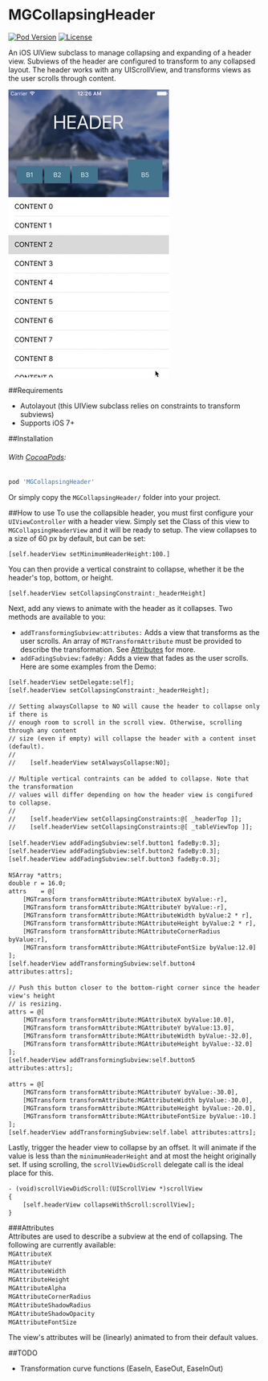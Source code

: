 # MGCollapsingHeader

[![Pod Version](https://img.shields.io/cocoapods/v/MGCollapsingHeader.svg?style=flat-square)](https://cocoapods.org/pods/MGCollapsingHeader)
[![License](https://img.shields.io/badge/license-MIT-red.svg?style=flat-square)](https://opensource.org/licenses/MIT)

An iOS UIView subclass to manage collapsing and expanding of a header view. Subviews of the header are configured to transform to any collapsed layout. The header works with any UIScrollView, and transforms views as the user scrolls through content.

![Demo Gif](Screenshots/mgch_demo.gif)

##Requirements
- Autolayout (this UIView subclass relies on constraints to transform subviews)
- Supports iOS 7+

##Installation
###### With [CocoaPods](https://cocoapods.org/):
```ruby
pod 'MGCollapsingHeader'
```

Or simply copy the `MGCollapsingHeader/` folder into your project.

##How to use
To use the collapsible header, you must first configure your `UIViewController` with a header view. Simply set the Class of this view to `MGCollapsingHeaderView` and it will be ready to setup. The view collapses to a size of 60 px by default, but can be set:
```objc
[self.headerView setMinimumHeaderHeight:100.]
```   
   
You can then provide a vertical constraint to collapse, whether it be the header's top, bottom, or height.  
```objc
[self.headerView setCollapsingConstraint:_headerHeight]
```   
   
Next, add any views to animate with the header as it collapses. Two methods are available to you:   
- `addTransformingSubview:attributes:` Adds a view that transforms as the user scrolls. An array of `MGTransformAttribute` must be provided to describe the transformation. See [Attributes](#attributes) for more.
- `addFadingSubview:fadeBy:` Adds a view that fades as the user scrolls.   
Here are some examples from the Demo:   
```objc
[self.headerView setDelegate:self];
[self.headerView setCollapsingConstraint:_headerHeight];

// Setting alwaysCollapse to NO will cause the header to collapse only if there is
// enough room to scroll in the scroll view. Otherwise, scrolling through any content
// size (even if empty) will collapse the header with a content inset (default).
//
//    [self.headerView setAlwaysCollapse:NO];

// Multiple vertical contraints can be added to collapse. Note that the transformation
// values will differ depending on how the header view is congifured to collapse.
//
//    [self.headerView setCollapsingConstraints:@[ _headerTop ]];
//    [self.headerView setCollapsingConstraints:@[ _tableViewTop ]];

[self.headerView addFadingSubview:self.button1 fadeBy:0.3];
[self.headerView addFadingSubview:self.button2 fadeBy:0.3];
[self.headerView addFadingSubview:self.button3 fadeBy:0.3];

NSArray *attrs;
double r = 16.0;
attrs    = @[
    [MGTransform transformAttribute:MGAttributeX byValue:-r],
    [MGTransform transformAttribute:MGAttributeY byValue:-r],
    [MGTransform transformAttribute:MGAttributeWidth byValue:2 * r],
    [MGTransform transformAttribute:MGAttributeHeight byValue:2 * r],
    [MGTransform transformAttribute:MGAttributeCornerRadius byValue:r],
    [MGTransform transformAttribute:MGAttributeFontSize byValue:12.0]
];
[self.headerView addTransformingSubview:self.button4 attributes:attrs];

// Push this button closer to the bottom-right corner since the header view's height
// is resizing.
attrs = @[
    [MGTransform transformAttribute:MGAttributeX byValue:10.0],
    [MGTransform transformAttribute:MGAttributeY byValue:13.0],
    [MGTransform transformAttribute:MGAttributeWidth byValue:-32.0],
    [MGTransform transformAttribute:MGAttributeHeight byValue:-32.0]
];
[self.headerView addTransformingSubview:self.button5 attributes:attrs];

attrs = @[
    [MGTransform transformAttribute:MGAttributeY byValue:-30.0],
    [MGTransform transformAttribute:MGAttributeWidth byValue:-30.0],
    [MGTransform transformAttribute:MGAttributeHeight byValue:-20.0],
    [MGTransform transformAttribute:MGAttributeFontSize byValue:-10.]
];
[self.headerView addTransformingSubview:self.label attributes:attrs];
```   
   
Lastly, trigger the header view to collapse by an offset. It will animate if the value is less than the `minimumHeaderHeight` and at most the height originally set. If using scrolling, the `scrollViewDidScroll` delegate call is the ideal place for this.
```objc
- (void)scrollViewDidScroll:(UIScrollView *)scrollView
{
    [self.headerView collapseWithScroll:scrollView];
}
```   
   
###Attributes   
Attributes are used to describe a subview at the end of collapsing. The following are currently available:   
`MGAttributeX`  
`MGAttributeY`  
`MGAttributeWidth`  
`MGAttributeHeight`  
`MGAttributeAlpha`  
`MGAttributeCornerRadius`  
`MGAttributeShadowRadius`  
`MGAttributeShadowOpacity`  
`MGAttributeFontSize`  

The view's attributes will be (linearly) animated to from their default values.   

##TODO
- Transformation curve functions (EaseIn, EaseOut, EaseInOut)   
